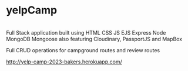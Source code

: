 # yelpCamp
\
Full Stack application built using HTML CSS JS EJS Express Node MongoDB Mongoose also featuring Cloudinary, PassportJS and MapBox

Full CRUD operations for campground routes and review routes

http://yelp-camp-2023-bakers.herokuapp.com/